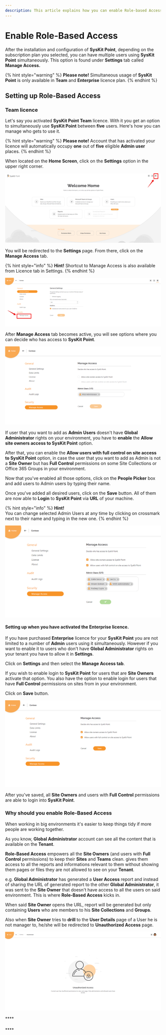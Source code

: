 ```yaml
---
description: This article explains how you can enable Role-based Access in SysKit Point.
---
```


# Enable Role-Based Access

After the installation and configuration of **SysKit Point**, depending on the subscription plan you selected, you can have multiple users using **SysKit Point** simultaneously. This option is found under **Settings** tab called **Manage Access.**

{% hint style="warning" %}
**Please note!**                                                                                                                                       Simultaneous usage of **SysKit Point** is only available in **Team** and **Enterprise** licence plan. 
{% endhint %}

## Setting up Role-Based Access

### Team licence

Let's say you activated **SysKit Point Team** licence. With it you get an option to simultaneously use **SysKit Point** between **five** users. Here's how you can manage who gets to use it.

{% hint style="warning" %}
**Please note!**                                                                                                                                                                 Account that has activated your licence will automatically occupy **one** out of **five** eligible **Admin user** places.
{% endhint %}

When located on the **Home Screen**, click on the **Settings** option in the upper right corner.

![Clicking on settings from home screen](../.gitbook/assets/enable_role_based_access_1.png)

You will be redirected to the **Settings** page. From there, click on the **Manage Access** tab.

{% hint style="info" %}
**Hint!**                                                                                                                                                                      Shortcut to Manage Access is also available from Licence tab in Settings.
{% endhint %}

![Settings page overview](../.gitbook/assets/enable_role_based_access_2.png)

After **Manage Access** tab becomes active, you will see options where you can decide who has access to **SysKit Point**.

![Settings screen - Manage Access tab](../.gitbook/assets/enable_role_based_access_3.png)

If user that you want to add as **Admin** **Users** doesn't have **Global Administrator** rights on your environment, you have to **enable** the **Allow site owners access to SysKit Point** option.

After that, you can enable the **Allow users with full control on site access to SysKit Point** option, in case the user that you want to add as Admin is not a **Site Owner** but has **Full Control** permissions on some Site Collections or Office 365 Groups in your environment.

Now that you've enabled all those options, click on the **People Picker** box and add users to Admin users by typing their name.

Once you've added all desired users, click on the **Save** button. All of them are now able to **Login** to **SysKit Point** via **URL** of your machine.

{% hint style="info" %}
**Hint!**  
You can change selected Admin Users at any time by clicking on crossmark next to their name and typing in the new one.
{% endhint %}

![Manage access - options enabled and users added](../.gitbook/assets/enable_role_based_access_4.png)

#### Setting up when you have activated the Enterprise licence.

If you have purchased **Enterprise** licence for your **SysKit Point** you are not limited to a number of **Admin** users using it simultaneously. However if you want to enable it to users who don't have **Global Administrator** rights on your tenant you have to allow it in **Settings**.

Click on **Settings** and then select the **Manage Access tab**. 

If you wish to enable login to **SysKit Point** for users that are **Site Owners** activate that option. You also have the option to enable login for users that have **Full Control** permissions on sites from in your environment.

Click on **Save** button.

![Manage access - Enterprise Licence edition](../.gitbook/assets/enable_role_based_access_5.png)

After you've saved, all **Site Owners** and users with **Full Control** permissions are able to login into **SysKit Point**.

### Why should you enable Role-Based Access

When working in big environments it's easier to keep things tidy if more people are working together.

As you know, **Global Administrator** account can see all the content that is available on the **Tenant**.

**Role-Based Access** empowers all the **Site Owners** \(and users with **Full Control** permissions\) to keep their **Sites** and **Teams** clean. gives them access to all the reports and informations relevant to them without showing them pages or files they are not allowed to see on your **Tenant**. 

e.g. **Global Administrator** has generated a **User Access** report and instead of sharing the URL of generated report to the other **Global Administrator**, it was sent to the **Site Owner** that doesn't have access to all the users on said environment. This is where **Role-Based Access** kicks in.

When said **Site Owner** opens the URL, report will be generated but only containing **Users** who are members to his **Site Collections** and **Groups**. 

Also when **Site Owner** tries to **drill** to the **User Details** page of a User he is not manager to, he/she will be redirected to **Unauthorized Access** page.

![Unauthorized access page](../.gitbook/assets/enable_role_based_access_6.png)



\*\*\*\*

#### 

\*\*\*\*

